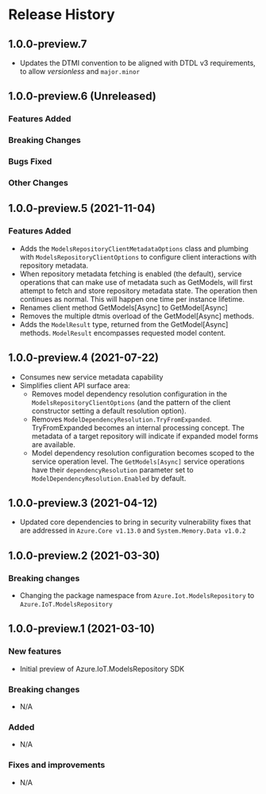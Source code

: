 # Release History

## 1.0.0-preview.7

- Updates the DTMI convention to be aligned with DTDL v3 requirements, to allow _versionless_ and `major.minor`

## 1.0.0-preview.6 (Unreleased)

### Features Added

### Breaking Changes

### Bugs Fixed

### Other Changes

## 1.0.0-preview.5 (2021-11-04)

### Features Added

- Adds the `ModelsRepositoryClientMetadataOptions` class and plumbing with `ModelsRepositoryClientOptions` to configure
  client interactions with repository metadata.
- When repository metadata fetching is enabled (the default), service operations that can make use of metadata such as GetModels,
  will first attempt to fetch and store repository metadata state. The operation then continues as normal.
  This will happen one time per instance lifetime.
- Renames client method GetModels[Async] to GetModel[Async]
- Removes the multiple dtmis overload of the GetModel[Async] methods.
- Adds the `ModelResult` type, returned from the GetModel[Async] methods. `ModelResult` encompasses requested model content.

## 1.0.0-preview.4 (2021-07-22)

- Consumes new service metadata capability
- Simplifies client API surface area:
  - Removes model dependency resolution configuration in the `ModelsRepositoryClientOptions`
    (and the pattern of the client constructor setting a default resolution option).
  - Removes `ModelDependencyResolution.TryFromExpanded`. TryFromExpanded becomes an internal processing concept.
    The metadata of a target repository will indicate if expanded model forms are available.
  - Model dependency resolution configuration becomes scoped to the service operation level.
    The `GetModels[Async]` service operations have their `dependencyResolution` parameter set to `ModelDependencyResolution.Enabled` by default.

## 1.0.0-preview.3 (2021-04-12)

- Updated core dependencies to bring in security vulnerability fixes that are addressed in `Azure.Core v1.13.0` and `System.Memory.Data v1.0.2`

## 1.0.0-preview.2 (2021-03-30)

### Breaking changes

- Changing the package namespace from `Azure.Iot.ModelsRepository` to `Azure.IoT.ModelsRepository`

## 1.0.0-preview.1 (2021-03-10)

### New features

- Initial preview of Azure.IoT.ModelsRepository SDK

### Breaking changes

- N/A

### Added

- N/A

### Fixes and improvements

- N/A
